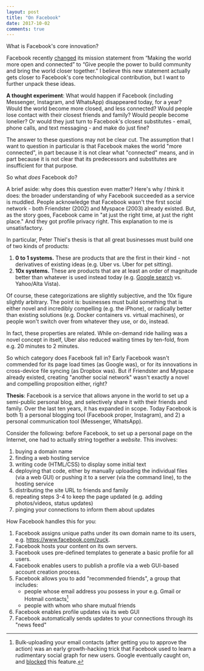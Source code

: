 ```yaml
---
layout: post
title: "On Facebook"
date: 2017-10-02
comments: true
---
```


What is Facebook's core innovation?

Facebook recently [changed](https://techcrunch.com/2017/06/22/bring-the-world-closer-together/) its mission statement from “Making the world more open and connected” to “Give people the power to build community and bring the world closer together.” I believe this new statement actually gets closer to Facebook's core technological contribution, but I want to further unpack these ideas.

**A thought experiment**: What would happen if Facebook (including Messenger, Instagram, and WhatsApp) disappeared today, for a year? Would the world become more closed, and less connected? Would people lose contact with their closest friends and family? Would people become lonelier? Or would they just turn to Facebook's closest substitutes - email, phone calls, and text messaging - and make do just fine?

The answer to these questions may not be clear cut. The assumption that I want to question in particular is that Facebook makes the world "more connected", in part because it is not clear what "connected" means, and in part because it is not clear that its predecessors and substitutes are insufficient for that purpose.

So what *does* Facebook do?

A brief aside: why does this question even matter? Here's why *I* think it does: the broader understanding of why Facebook succeeded as a service is muddled. People acknowledge that Facebook wasn't the first social network - both Friendster (2002) and Myspace (2003) already existed. But, as the story goes, Facebook came in "at just the right time, at just the right place." And they got profile privacy right. This explanation to me is unsatisfactory.

In particular, Peter Thiel's thesis is that all great businesses must build one of two kinds of products:

1) **0 to 1 systems.** These are products that are the first in their kind - not derivatives of existing ideas (e.g. Uber vs. Uber for pet sitting).
2) **10x systems.** These are products that are at least an order of magnitude better than whatever is used instead today (e.g. [Google search](http://ilpubs.stanford.edu:8090/361/1/1998-8.pdf) vs. Yahoo/Alta Vista).

Of course, these categorizations are slightly subjective, and the 10x figure slightly arbitrary. The point is: businesses must build something that is either novel and incredibly compelling (e.g. the iPhone), or radically better than existing solutions (e.g. Docker containers vs. virtual machines), or people won't switch over from whatever they use, or do, instead.

In fact, these properties are related. While on-demand ride hailing was a novel concept in itself, Uber also reduced waiting times by ten-fold, from e.g. 20 minutes to 2 minutes.

So which category does Facebook fall in? Early Facebook wasn't commended for its page load times (as Google was), or for its innovations in cross-device file syncing (as Dropbox was). But if Friendster and Myspace already existed, creating "another social network" wasn't exactly a novel and compelling proposition either, right?

<!-- Facebook wasn't a technological advance over some slow, crusty predecessor social network. -->

**Thesis**: Facebook is a service that allows anyone in the world to set up a semi-public personal blog, and selectively share it with their friends and family. Over the last ten years, it has expanded in scope. Today Facebook is both 1) a personal blogging tool (Facebook proper, Instagram), and 2) a personal communication tool (Messenger, WhatsApp).

Consider the following: before Facebook, to set up a personal page on the Internet, one had to actually string together a *website*. This involves:

1) buying a domain name
2) finding a web hosting service
3) writing code (HTML/CSS) to display some initial text
4) deploying that code, either by manually uploading the individual files (via a web GUI) or pushing it to a server (via the command line), to the hosting service
5) distributing the site URL to friends and family 
6) repeating steps 3-4 to keep the page updated (e.g. adding photos/videos, status updates)
7) pinging your connections to inform them about updates

How Facebook handles this for you:

1) Facebook assigns unique paths under its own domain name to its users, e.g. https://www.facebook.com/zuck.
2) Facebook hosts your content on its own servers.
3) Facebook uses pre-defined templates to generate a basic profile for all users.
4) Facebook enables users to publish a profile via a web GUI-based account creation process.
5) Facebook allows you to add "recommended friends", a group that includes:
	- people whose email address you possess in your e.g. Gmail or Hotmail contacts[^1]
	- people with whom who share mutual friends
6) Facebook enables profile updates via its web GUI
7) Facebook automatically sends updates to your connections through its "news feed"

[^1]: Bulk-uploading your email contacts (after getting you to approve the action) was an early growth-hacking trick that Facebook used to learn a rudimentary social graph for new users. Google eventually caught on, and [blocked](https://searchenginewatch.com/sew/news/2050429/google-block-facebooks-access-gmail-contacts) this feature.

<!-- In more  detail:

1) Facebook assigns unique paths under its own domain name (https://www.facebook.com/) to its users, e.g. https://www.facebook.com/zuck. *This is now a staple practice among all social sites with user profiles.*
2) Facebook hosts your content on its own servers, including your basic profile information, your photos and videos, your status updates, your relational data (connections, likes, etc.), and much more on its own servers.
3)  -->




